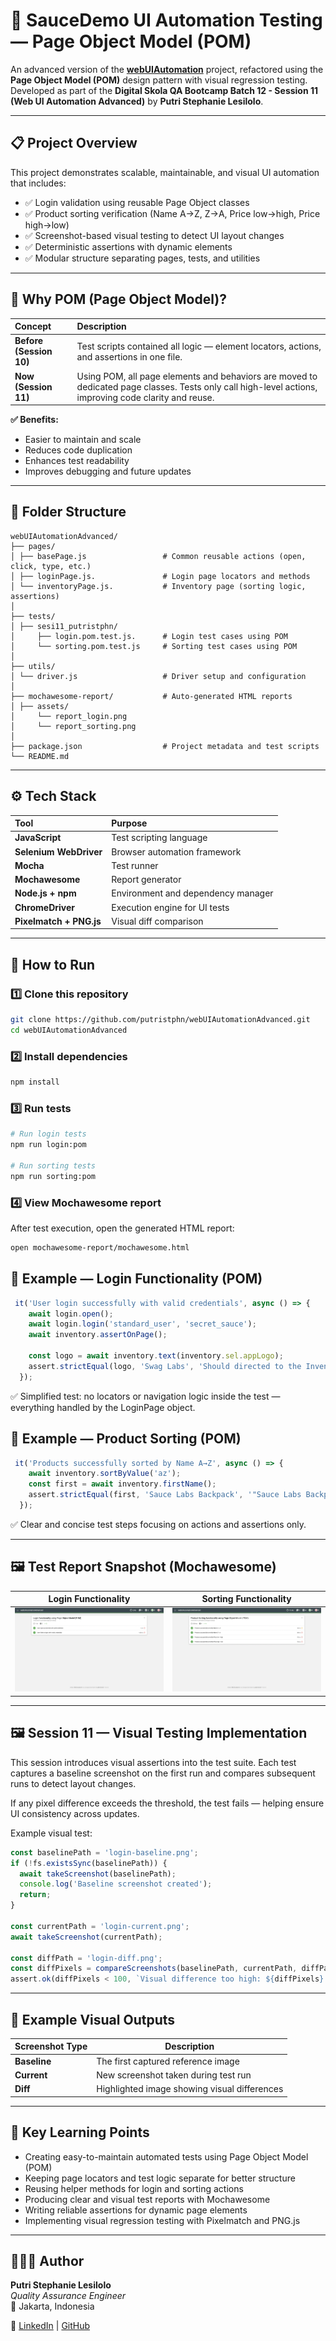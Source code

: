# 🧩 SauceDemo UI Automation Testing — Page Object Model (POM)

An advanced version of the [**webUIAutomation**](https://github.com/putristphn/webUIAutomation) project, refactored using the **Page Object Model (POM)** design pattern with visual regression testing.
Developed as part of the **Digital Skola QA Bootcamp Batch 12 - Session 11 (Web UI Automation Advanced)** by **Putri Stephanie Lesilolo**.

---

## 📋 Project Overview

This project demonstrates scalable, maintainable, and visual UI automation that includes:
- ✅ Login validation using reusable Page Object classes
- ✅ Product sorting verification (Name A→Z, Z→A, Price low→high, Price high→low)
- ✅ Screenshot-based visual testing to detect UI layout changes
- ✅ Deterministic assertions with dynamic elements
- ✅ Modular structure separating pages, tests, and utilities

---

## 🧠 Why POM (Page Object Model)?

| Concept | Description |
|:--------|:-------------|
| **Before (Session 10)** | Test scripts contained all logic — element locators, actions, and assertions in one file. |
| **Now (Session 11)** | Using POM, all page elements and behaviors are moved to dedicated page classes. Tests only call high-level actions, improving code clarity and reuse. |

**✅ Benefits:**
- Easier to maintain and scale
- Reduces code duplication
- Enhances test readability
- Improves debugging and future updates

---

## 📁 Folder Structure
```
webUIAutomationAdvanced/
├── pages/
│ ├── basePage.js                 # Common reusable actions (open, click, type, etc.)
│ ├── loginPage.js.               # Login page locators and methods
│ └── inventoryPage.js.           # Inventory page (sorting logic, assertions)
│
├── tests/
│ ├── sesi11_putristphn/
│     ├── login.pom.test.js.      # Login test cases using POM
│     └── sorting.pom.test.js     # Sorting test cases using POM
│
├── utils/
│ └── driver.js                   # Driver setup and configuration
│
├── mochawesome-report/           # Auto-generated HTML reports
│ ├── assets/
│     └── report_login.png
│     └── report_sorting.png
│
├── package.json                  # Project metadata and test scripts
└── README.md
```

---

## ⚙️ Tech Stack

| Tool | Purpose |
|:------|:---------|
| **JavaScript** | Test scripting language |
| **Selenium WebDriver** | Browser automation framework |
| **Mocha** | Test runner |
| **Mochawesome** | Report generator |
| **Node.js + npm** | Environment and dependency manager |
| **ChromeDriver** | Execution engine for UI tests |
| **Pixelmatch + PNG.js** | Visual diff comparison |

---

## 🚀 How to Run

### 1️⃣ Clone this repository
```bash
git clone https://github.com/putristphn/webUIAutomationAdvanced.git
cd webUIAutomationAdvanced
```
### 2️⃣ Install dependencies
```bash
npm install
```
### 3️⃣ Run tests
```bash
# Run login tests
npm run login:pom

# Run sorting tests
npm run sorting:pom
```
### 4️⃣ View Mochawesome report
After test execution, open the generated HTML report:
```bash
open mochawesome-report/mochawesome.html
```

## 🧩 Example — Login Functionality (POM)
```javascript
 it('User login successfully with valid credentials', async () => {
    await login.open();
    await login.login('standard_user', 'secret_sauce');
    await inventory.assertOnPage();

    const logo = await inventory.text(inventory.sel.appLogo);
    assert.strictEqual(logo, 'Swag Labs', 'Should directed to the Inventory Page after login');
  });
```
✅ Simplified test: no locators or navigation logic inside the test —
everything handled by the LoginPage object.

## 🧩 Example — Product Sorting (POM)
```javascript
 it('Products successfully sorted by Name A→Z', async () => {
    await inventory.sortByValue('az');
    const first = await inventory.firstName();
    assert.strictEqual(first, 'Sauce Labs Backpack', '"Sauce Labs Backpack" should be the first item name when sorted A→Z');
  });
``` 
✅ Clear and concise test steps focusing on actions and assertions only.

---

## 🖼️ Test Report Snapshot (Mochawesome)
| Login Functionality                             | Sorting Functionality                             |
| ---------------------------------------- | -------------------------------------------- |
| ![Login Report](mochawesome-report/assets/report_login.png) | ![Sorting Report](mochawesome-report/assets/report_sorting.png) |

---

## 🖼️ Session 11 — Visual Testing Implementation

This session introduces visual assertions into the test suite.
Each test captures a baseline screenshot on the first run and compares subsequent runs to detect layout changes.

If any pixel difference exceeds the threshold, the test fails — helping ensure UI consistency across updates.

Example visual test:
```javascript
const baselinePath = 'login-baseline.png';
if (!fs.existsSync(baselinePath)) {
  await takeScreenshot(baselinePath);
  console.log('Baseline screenshot created');
  return;
}

const currentPath = 'login-current.png';
await takeScreenshot(currentPath);

const diffPath = 'login-diff.png';
const diffPixels = compareScreenshots(baselinePath, currentPath, diffPath);
assert.ok(diffPixels < 100, `Visual difference too high: ${diffPixels} pixels`);
```
---

## 📸 Example Visual Outputs
| Screenshot Type | Description                                  |
| --------------- | -------------------------------------------- |
| **Baseline**    | The first captured reference image           |
| **Current**     | New screenshot taken during test run         |
| **Diff**        | Highlighted image showing visual differences |

---

## 🧠 Key Learning Points

- Creating easy-to-maintain automated tests using Page Object Model (POM)
- Keeping page locators and test logic separate for better structure
- Reusing helper methods for login and sorting actions
- Producing clear and visual test reports with Mochawesome
- Writing reliable assertions for dynamic page elements
- Implementing visual regression testing with Pixelmatch and PNG.js

---

## 👩🏻‍💻 Author

**Putri Stephanie Lesilolo**  
*Quality Assurance Engineer*  
📍 Jakarta, Indonesia  

🔗 [LinkedIn](https://www.linkedin.com/in/putrilesilolo/) | [GitHub](https://github.com/putristphn) 
